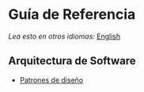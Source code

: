 # Guía de Referencia

*Lea esto en otros idiomas:* [English](README.en.md)

## Arquitectura de Software
* [Patrones de diseño](/design-patterns/README.md)
